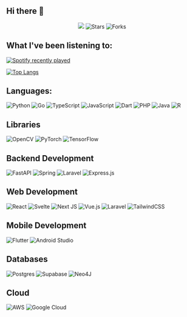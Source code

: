 ## Hi there 👋

<p align="center">
  <img src="https://github.com/thmsgbrt/thmsgbrt/workflows/README%20build/badge.svg" />
  <img alt="Stars" src="https://img.shields.io/github/stars/jorgoose/jorgoose?style=flat-square&labelColor=343b41"/>
  <img alt="Forks" src="https://img.shields.io/github/forks/jorgoose/jorgoose?style=flat-square&labelColor=343b41"/>
</p>

## What I've been listening to:

[![Spotify recently played](https://spotify-recently-played-readme.vercel.app/api?user=deadmixer)](https://open.spotify.com/user/deadmixer)

[![Top Langs](https://github-readme-stats.vercel.app/api/top-langs/?username=jorgoose\&langs_count=10\&hide=jupyter%20notebook,blade,astro,svelte,html,css,cmake\&layout=compact\&theme=dark\&width=300)](https://github.com/jorgoose/github-readme-stats)

## Languages:

![Python](https://img.shields.io/badge/python-3670A0?style=for-the-badge\&logo=python\&logoColor=ffdd54) ![Go](https://img.shields.io/badge/go-%2300ADD8.svg?style=for-the-badge\&logo=go\&logoColor=white) ![TypeScript](https://img.shields.io/badge/typescript-%23007ACC.svg?style=for-the-badge\&logo=typescript\&logoColor=white) ![JavaScript](https://img.shields.io/badge/javascript-%23323330.svg?style=for-the-badge\&logo=javascript\&logoColor=%23F7DF1E) ![Dart](https://img.shields.io/badge/dart-%230175C2.svg?style=for-the-badge\&logo=dart\&logoColor=white) ![PHP](https://img.shields.io/badge/php-%23777BB4.svg?style=for-the-badge\&logo=php\&logoColor=white) ![Java](https://img.shields.io/badge/java-%23ED8B00.svg?style=for-the-badge\&logo=openjdk\&logoColor=white) ![R](https://img.shields.io/badge/r-%23276DC3.svg?style=for-the-badge\&logo=r\&logoColor=white)

## Libraries

![OpenCV](https://img.shields.io/badge/opencv-%23white.svg?style=for-the-badge\&logo=opencv\&logoColor=white) ![PyTorch](https://img.shields.io/badge/PyTorch-%23EE4C2C.svg?style=for-the-badge\&logo=PyTorch\&logoColor=white) ![TensorFlow](https://img.shields.io/badge/TensorFlow-%23FF6F00.svg?style=for-the-badge\&logo=TensorFlow\&logoColor=white)

## Backend Development

![FastAPI](https://img.shields.io/badge/FastAPI-005571?style=for-the-badge\&logo=fastapi) ![Spring](https://img.shields.io/badge/spring-%236DB33F.svg?style=for-the-badge\&logo=spring\&logoColor=white) ![Laravel](https://img.shields.io/badge/laravel-%23FF2D20.svg?style=for-the-badge\&logo=laravel\&logoColor=white) ![Express.js](https://img.shields.io/badge/express.js-%23404d59.svg?style=for-the-badge\&logo=express\&logoColor=%2361DAFB)

## Web Development

![React](https://img.shields.io/badge/react-%2320232a.svg?style=for-the-badge\&logo=react\&logoColor=%2361DAFB) ![Svelte](https://img.shields.io/badge/svelte-%23f1413d.svg?style=for-the-badge\&logo=svelte\&logoColor=white) ![Next JS](https://img.shields.io/badge/Next-black?style=for-the-badge\&logo=next.js\&logoColor=white) ![Vue.js](https://img.shields.io/badge/vuejs-%2335495e.svg?style=for-the-badge\&logo=vuedotjs\&logoColor=%234FC08D) ![Laravel](https://img.shields.io/badge/laravel-%23FF2D20.svg?style=for-the-badge\&logo=laravel\&logoColor=white) ![TailwindCSS](https://img.shields.io/badge/tailwindcss-%2338B2AC.svg?style=for-the-badge\&logo=tailwind-css\&logoColor=white)

## Mobile Development

![Flutter](https://img.shields.io/badge/Flutter-%2302569B.svg?style=for-the-badge\&logo=Flutter\&logoColor=white) ![Android Studio](https://img.shields.io/badge/android%20studio-346ac1?style=for-the-badge\&logo=android%20studio\&logoColor=white)

## Databases

![Postgres](https://img.shields.io/badge/postgres-%23316192.svg?style=for-the-badge\&logo=postgresql\&logoColor=white) ![Supabase](https://img.shields.io/badge/Supabase-3ECF8E?style=for-the-badge\&logo=supabase\&logoColor=white) ![Neo4J](https://img.shields.io/badge/Neo4j-008CC1?style=for-the-badge\&logo=neo4j\&logoColor=white)

## Cloud

![AWS](https://img.shields.io/badge/AWS-%23FF9900.svg?style=for-the-badge\&logo=amazon-aws\&logoColor=white) ![Google Cloud](https://img.shields.io/badge/GoogleCloud-%234285F4.svg?style=for-the-badge\&logo=google-cloud\&logoColor=white)
